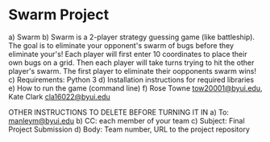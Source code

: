 # Swarm Project

a) Swarm
b) Swarm is a 2-player strategy guessing game (like battleship). The goal is to eliminate your opponent's swarm of bugs before they eliminate your's! Each player will first enter 10 coordinates to place their own bugs on a grid. Then each player will take turns trying to hit the other player's swarm. The first player to eliminate their oopponents swarm wins!
c) Requirements: Python 3
d) Installation instructions for required libraries
e) How to run the game (command line)
f) Rose Towne tow20001@byui.edu, Kate Clark cla16022@byui.edu

OTHER INSTRUCTIONS TO DELETE BEFORE TURNING IT IN
a) To: manleym@byui.edu
b) CC: each member of your team
c) Subject: Final Project Submission
d) Body: Team number, URL to the project repository
